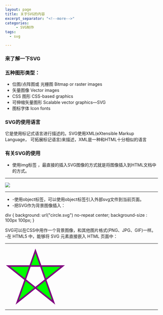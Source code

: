 ```yaml
---
layout: page
title: 关于SVG的内容
excerpt_separator: "<!--more-->"
categories:
     - SVG制作
tags:
  - svg

---
```

### 来了解一下SVG
<!--more-->

### 五种图形类型：
- 位图/点阵图或 光栅图 Bitmap or raster images
- 矢量图像 Vector images 
- CSS 图形  CSS-based graphics 
- 可伸缩矢量图形 Scalable vector graphics—SVG 
- 图标字体 Icon fonts 

### SVG的使用语言
它是使用标记式语言进行描述的。SVG使用XML(eXtensible Markup Language， 可拓展标记语言)来描述，XML是一种和HTML十分相似的语言 

### 有关SVG的使用
- 使用img标签 ，最直接的插入SVG图像的方式就是将图像插入到HTML文档中的方式。
---
<img src="example.svg" />

---
- -使用object标签，可以使用object标签引入外部svg文件到当前页面。
- -把SVG作为背景图像插入：

div {
       background: url("circle.svg") no-repeat center;
       background-size : 100px 100px;
}

SVG可以在CSS中用作一个背景图像，和其他图片格式(PNG、JPG、GIF)一样。 
-在 HTML5 中，能够将 SVG 元素直接嵌入 HTML 页面中：

---
<html>
<body>
<svg xmlns="http://www.w3.org/2000/svg" version="1.1" height="190">
  <polygon points="100,10 40,180 190,60 10,60 160,180"
  style="fill:lime;stroke:purple;stroke-width:5;fill-rule:evenodd;">
</svg>
 
</body>
</html>

---
